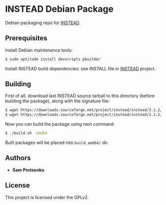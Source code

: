 # INSTEAD Debian Package

Debian packaging repo for [INSTEAD](https://github.com/instead-hub/instead/).

## Prerequisites

Install Debian maintenance tools:
```bash
$ sudo aptitude install devscripts pbuilder
```

Install INSTEAD build dependencies: see INSTALL file in
[INSTEAD](https://github.com/instead-hub/instead/) project.

## Building

First of all, download last INSTEAD source tarball to this directory (before
building the package), along with the signature file:

```bash
$ wget https://downloads.sourceforge.net/project/instead/instead/3.1.2/instead_3.1.2.tar.gz -O instead_3.1.2.orig.tar.gz
$ wget https://downloads.sourceforge.net/project/instead/instead/3.1.2/instead_3.1.2.tar.gz.asc -O instead_3.1.2.orig.tar.gz.asc
```

Now you can build the package using next command:

```bash
$ ./build.sh -amd64
```

Built packages will be placed into `build_amd64/` dir.

## Authors

* **Sam Protsenko**

## License

This project is licensed under the GPLv2.
